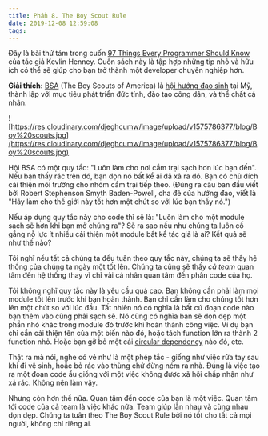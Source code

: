 ```yaml
---
title: Phần 8. The Boy Scout Rule
date: 2019-12-08 12:59:08
tags:
---
```


Đây là bài thứ tám trong cuốn [97 Things Every Programmer Should Know](https://www.oreilly.com/library/view/97-things-every/9780596809515/) của tác giả Kevlin Henney. Cuốn sách này là tập hợp những tip nhỏ và hữu ích có thể sẽ giúp cho bạn trở thành một developer chuyên nghiệp hơn.

**Giải thích:** [BSA](https://en.wikipedia.org/wiki/Boy_Scouts_of_America) (The Boy Scouts of America) là [hội hướng đạo sinh](https://vi.wikipedia.org/wiki/H%E1%BB%99i_Nam_H%C6%B0%E1%BB%9Bng_%C4%91%E1%BA%A1o_M%E1%BB%B9) tại Mỹ, thành lập với mục tiêu phát triển đức tính, đào tạo công dân, và thể chất cá nhân.

![https://res.cloudinary.com/djeghcumw/image/upload/v1575786377/blog/Boy%20scouts.jpg](https://res.cloudinary.com/djeghcumw/image/upload/v1575786377/blog/Boy%20scouts.jpg)

Hội BSA có một quy tắc: "Luôn làm cho nơi cắm trại sạch hơn lúc bạn đến". Nếu bạn thấy rác trên đó, bạn dọn nó bất kể ai đã xả ra đó. Bạn có chủ đích cải thiện môi trường cho nhóm cắm trại tiếp theo. (Đúng ra câu ban đầu viết bởi Robert Stephenson Smyth Baden-Powell, cha đẻ của hướng đạo, viết là "Hãy làm cho thế giới này tốt hơn một chút so với lúc bạn thấy nó.")

<!--more-->

Nếu áp dụng quy tắc này cho code thì sẽ là: "Luôn làm cho một module sạch sẽ hơn khi bạn mở chúng ra"? Sẽ ra sao nếu như chúng ta luôn cố gắng nỗ lực ít nhiều cải thiện một module bất kể tác giả là ai? Kết quả sẽ như thế nào?

Tôi nghĩ nếu tất cả chúng ta đều tuân theo quy tắc này, chúng ta sẽ thấy hệ thống của chúng ta ngày một tốt lên. Chúng ta cũng sẽ thấy _cả team_ quan tâm đến hệ thống thay vì chỉ vài cá nhân quan tâm đến phần code của họ.

Tôi không nghĩ quy tắc này là yêu cầu quá cao. Bạn không cần phải làm mọi module tốt lên trước khi bạn hoàn thành. Bạn chỉ cần làm cho chúng tốt hơn lên một chút so với lúc đầu. Tất nhiên nó có nghĩa là bất cứ đoạn code nào bạn thêm vào cũng phải sạch sẽ. Nó cũng có nghĩa bạn sẽ dọn dẹp một phần nhỏ khác trong module đó trước khi hoàn thành công việc. Ví dụ bạn chỉ cần cải thiện tên của một biến nào đó, hoặc tách function lớn ra thành 2 function nhỏ. Hoặc bạn gỡ bỏ một cái [circular dependency](https://en.wikipedia.org/wiki/Circular_dependency) nào đó, etc.

Thật ra mà nói, nghe có vẻ như là một phép tắc - giống như việc rửa tay sau khi đi vệ sinh, hoặc bỏ rác vào thùng chứ đừng ném ra nhà. Đúng là việc tạo ra một đoạn code ẩu giống với một việc không được xã hội chấp nhận như xả rác. Không nên làm vậy.

Nhưng còn hơn thế nữa. Quan tâm đến code của bạn là một việc. Quan tâm tới code của cả team là việc khác nữa. Team giúp lẫn nhau và cùng nhau dọn dẹp. Chúng ta tuân theo The Boy Scout Rule bởi nó tốt cho tất cả mọi người, không chỉ riêng ai.
